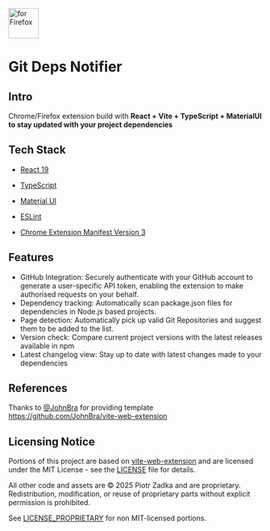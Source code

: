 [<img src="https://blog.mozilla.org/addons/files/2020/04/get-the-addon-fx-apr-2020.svg" alt="for Firefox" height="60px">](https://addons.mozilla.org/en-GB/firefox/addon/git-deps-notifier/)

<h1>Git Deps Notifier</h1

</div>

## Intro

Chrome/Firefox extension build with <b>React + Vite + TypeScript + MaterialUI to stay updated with your project dependencies</b>

## Tech Stack

- [React 19](https://reactjs.org/)

- [TypeScript](https://www.typescriptlang.org/)

- [Material UI](https://mui.com/material-ui/)

- [ESLint](https://eslint.org/)

- [Chrome Extension Manifest Version 3](https://developer.chrome.com/docs/extensions/mv3/intro/)

## Features

- GitHub Integration: Securely authenticate with your GitHub account to generate a user-specific API token, enabling the extension to make authorised requests on your behalf.
- Dependency tracking: Automatically scan package.json files for dependencies in Node.js based projects.
- Page detection: Automatically pick up valid Git Repositories and suggest them to be added to the list.
- Version check: Compare current project versions with the latest releases available in npm
- Latest changelog view: Stay up to date with latest changes made to your dependencies

## References

Thanks to [@JohnBra](https://github.com/JohnBra) for providing template https://github.com/JohnBra/vite-web-extension

## Licensing Notice

Portions of this project are based on [vite-web-extension](https://github.com/JohnBra/vite-web-extension) and are licensed under the MIT License - see the [LICENSE](./LICENSE) file for details.

All other code and assets are © 2025 Piotr Zadka and are proprietary. Redistribution, modification, or reuse of proprietary parts without explicit permission is prohibited.

See [LICENSE_PROPRIETARY](./LICENSE_PROPRIETARY) for non MIT-licensed portions.
